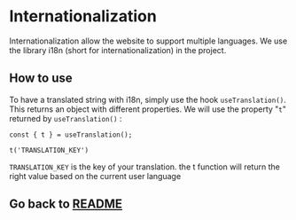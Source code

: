 # Internationalization

Internationalization allow the website to support multiple languages. We use the library i18n (short for internationalization) in the project.

## How to use

To have a translated string with i18n, simply use the hook `useTranslation()`. This returns an object with different properties. We will use the property "`t`" returned by `useTranslation()` :

```
const { t } = useTranslation();

t('TRANSLATION_KEY')
```

`TRANSLATION_KEY` is the key of your translation. the t function will return the right value based on the current user language

## Go back to [README](../README.md)
